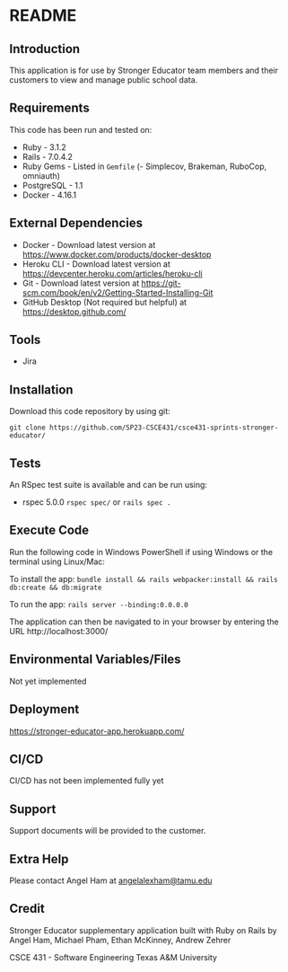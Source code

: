# README

## Introduction

This application is for use by Stronger Educator team members and their customers to view and manage public school data.

## Requirements

This code has been run and tested on:

- Ruby - 3.1.2
- Rails - 7.0.4.2
- Ruby Gems - Listed in `Gemfile` (- Simplecov, Brakeman, RuboCop, omniauth)
- PostgreSQL - 1.1
- Docker - 4.16.1


## External Dependencies

- Docker - Download latest version at https://www.docker.com/products/docker-desktop
- Heroku CLI - Download latest version at https://devcenter.heroku.com/articles/heroku-cli
- Git - Download latest version at https://git-scm.com/book/en/v2/Getting-Started-Installing-Git
- GitHub Desktop (Not required but helpful) at https://desktop.github.com/

## Tools
- Jira


## Installation

Download this code repository by using git:

`git clone https://github.com/SP23-CSCE431/csce431-sprints-stronger-educator/`

## Tests

An RSpec test suite is available and can be run using:
- rspec 5.0.0
`rspec spec/` or `rails spec .`

## Execute Code

Run the following code in Windows PowerShell if using Windows or the terminal using Linux/Mac:

To install the app: `bundle install && rails webpacker:install && rails db:create && db:migrate`

To run the app: `rails server --binding:0.0.0.0`

The application can then be navigated to in your browser by entering the URL http://localhost:3000/

## Environmental Variables/Files

Not yet implemented

## Deployment

https://stronger-educator-app.herokuapp.com/

## CI/CD

CI/CD has not been implemented fully yet

## Support

Support documents will be provided to the customer.

## Extra Help

Please contact Angel Ham at angelalexham@tamu.edu

## Credit
Stronger Educator supplementary application built with Ruby on Rails by
Angel Ham, Michael Pham, Ethan McKinney, Andrew Zehrer

CSCE 431 - Software Engineering
Texas A&M University
